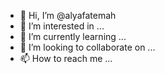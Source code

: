 - 👋 Hi, I’m @alyafatemah
- 👀 I’m interested in ...
- 🌱 I’m currently learning ...
- 💞️ I’m looking to collaborate on ...
- 📫 How to reach me ...

<!---
alyafatemah/alyafatemah is a ✨ special ✨ repository because its `README.md` (this file) appears on your GitHub profile.
You can click the Preview link to take a look at your changes.
--->
